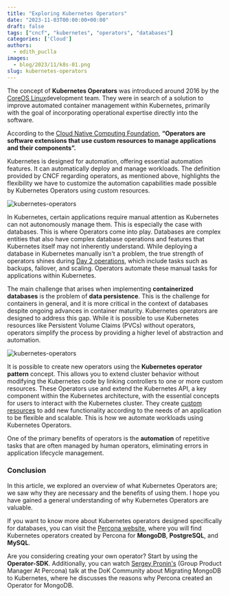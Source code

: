 ```yaml
---
title: "Exploring Kubernetes Operators"
date: "2023-11-03T00:00:00+00:00"
draft: false
tags: ["cncf", "kubernetes", "operators", "databases"]
categories: ['Cloud']
authors:
  - edith_puclla
images:
  - blog/2023/11/k8s-01.png
slug: kubernetes-operators
---
```


The concept of **Kubernetes Operators** was introduced around 2016 by the [CoreOS Linux](https://en.wikipedia.org/wiki/Container_Linux)development team. They were in search of a solution to improve automated container management within Kubernetes, primarily with the goal of incorporating operational expertise directly into the software.

According to the [Cloud Native Computing Foundation](https://www.cncf.io/blog/2022/06/15/kubernetes-operators-what-are-they-some-examples/#:~:text=K8s%20Operators%20are%20controllers%20for,Custom%20Resource%20Definitions%20%28CRD%29.), **“Operators are software extensions that use custom resources to manage applications and their components”.**

Kubernetes is designed for automation, offering essential automation features. It can automatically deploy and manage workloads. The definition provided by CNCF regarding operators, as mentioned above, highlights the flexibility we have to customize the automation capabilities made possible by Kubernetes Operators using custom resources.

![kubernetes-operators](blog/2023/11/k8s-01.png)

In Kubernetes, certain applications require manual attention as Kubernetes can not autonomously manage them. This is especially the case with databases. This is where Operators come into play.
Databases are complex entities that also have complex database operations and features that Kubernetes itself may not inherently understand. While deploying a database in Kubernetes manually isn't a problem, the true strength of operators shines during [Day 2 operations](https://thenewstack.io/cloud-native-day-2-operations-why-this-begins-on-day-0/), which include tasks such as backups, failover, and scaling. Operators automate these manual tasks for applications within Kubernetes.

The main challenge that arises when implementing **containerized databases** is the problem of **data persistence**. This is the challenge for containers in general, and it is more critical in the context of databases despite ongoing advances in container maturity. Kubernetes operators are designed to address this gap. While it is possible to use Kubernetes resources like Persistent Volume Claims (PVCs) without operators, operators simplify the process by providing a higher level of abstraction and automation.

![kubernetes-operators](blog/2023/11/k8s-02.png)

It is possible to create new operators using the **Kubernetes operator pattern** concept. This allows you to extend cluster behavior without modifying the Kubernetes code by linking controllers to one or more custom resources. These Operators use and extend the Kubernetes API, a key component within the Kubernetes architecture, with the essential concepts for users to interact with the Kubernetes cluster. They create [custom resources](https://kubernetes.io/docs/concepts/extend-kubernetes/api-extension/custom-resources/#:~:text=A%20custom%20resource%20is%20an,resources%2C%20making%20Kubernetes%20more%20modular.) to add new functionality according to the needs of an application to be flexible and scalable. This is how we automate workloads using Kubernetes Operators.

One of the primary benefits of operators is the **automation** of repetitive tasks that are often managed by human operators, eliminating errors in application lifecycle management.

### Conclusion

In this article, we explored an overview of what Kubernetes Operators are; we saw why they are necessary and the benefits of using them. I hope you have gained a general understanding of why Kubernetes Operators are valuable.

If you want to know more about Kubernetes operators designed specifically for databases, you can visit the [Percona website](https://www.percona.com/software/percona-kubernetes-operators), where you will find Kubernetes operators created by Percona for **MongoDB**, **PostgreSQL**, and **MySQL**.

Are you considering creating your own operator? Start by using the **Operator-SDK**. Additionally, you can watch [Sergey Pronin's](https://www.linkedin.com/in/sergeypronin/) (Group Product Manager At Percona) talk at the DoK Community about Migrating MongoDB to Kubernetes, where he discusses the reasons why Percona created an Operator for MongoDB.
